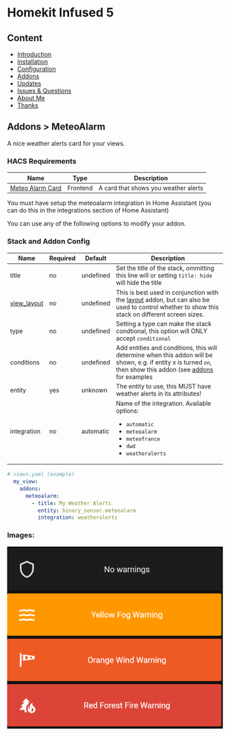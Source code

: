 # Homekit Infused 5

## Content
- [Introduction](../index.md)
- [Installation](../installation.md)
- [Configuration](../configuration.md)
- [Addons](../addons.md)
- [Updates](../updates.md)
- [Issues & Questions](../issues.md)
- [About Me](../about.md)
- [Thanks](../thanks.md)

## Addons > MeteoAlarm

A nice weather alerts card for your views.

### HACS Requirements

| Name | Type  | Description |
|----------------------------------|-------------|---------------------------------------------------------------------------------------------------------------------------------------------------------------------------------------------------------|
| [Meteo Alarm Card](https://github.com/MrBartusek/MeteoalarmCard) | Frontend | A card that shows you weather alerts |

You must have setup the meteoalarm integration in Home Assistant (you can do this in the integrations section of Home Assistant)

You can use any of the following options to modify your addon.

### Stack and Addon Config

| Name | Required | Default | Description |
|----------------------------------|-------------|----------------------|-----------------------------------------------------------------------------------------------------------------------------------------------------------------------------------|
| title | no | undefined | Set the title of the stack, ommitting this line will or setting `title: hide` will hide the title |
| [view_layout](layout.md#view-layout) | no | undefined | This is best used in conjunction with the [layout](layout.md#view-layout) addon, but can also be used to control whether to show this stack on different screen sizes. |
| type | no | undefined | Setting a type can make the stack condtional, this option will ONLY accept `conditional` |
| conditions | no | undefined | Add entities and conditions, this will determine when this addon will be shown, e.g. if entity x is turned `on`, then show this addon (see [addons](../addons.md) for examples |
| entity | yes | unknown | The entity to use, this MUST have weather alerts in its attributes! |
| integration | no | automatic | Name of the integration. Available options: <ul><li>`automatic`</li><li>`meteoalarm`</li><li>`meteofrance`</li><li>`dwd`</li><li>`weatheralerts`</li></ul> |

```yaml
# views.yaml (example)
  my_view:
    addons:
      meteoalarm:
        - title: My Weather Alerts
          entity: binary_sensor.meteoalarm
          integration: weatheralerts
```

### Images:

![Homekit Infused](../images/hki-meteoalarm.png)
